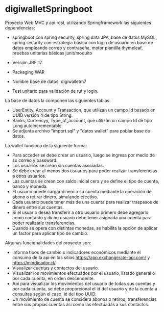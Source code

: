 # digiwalletSpringboot

Proyecto Web MVC y api rest, utilizando Springframework las siguientes dependencias:

- springboot con spring security, spring data JPA, base de datos MySQL, spring security con estrategía básica con login de usuario en base de datos empleando correo y contraseña, motor plantilla thymeleaf, pruebas unitarias básicas junit/moquito 

- Versión JRE 17
- Packaging WAR
- Nombre base de datos: digiwalletm7
- Test unitario para validación de rut y login. 

La base de datos la componen las siguientes tablas: 
- UserEntity, Account y Transaction, que utilizan un campo Id basado en UUID versión 4 de tipo String.
- Banks, Currencyy, Type_of_account, que utilizan un campo Id de tipo Long autoincrementable.
- Se adjunta archivo "import.sql" y "datos wallet" para poblar base de datos.

La wallet funciona de la siguiente forma:
- Para acceder se debe crear un usuario, luego se ingresa por medio de su correo y password.
- Los usuarios se crean sin cuentas asociadas.
- Se debe crear al menos dos usuarios para poder realizar transferencias a otros usuarios.
- Las cuentas se crean con saldo inicial cero y se define el tipo de cuenta, banco y moneda.
- El usuario puede cargar dinero a su cuenta mediante la operación de abono o retirar dinero, simulando efectivo.
- Cada usuario puede tener más de una cuenta para realizar traspasos de dinero entre sus cuentas. 
- Si el usuario desea transferir a otro usuario primero debe agregarlo como contacto y dicho usuario debe tener asignada una cuenta para poder realizarle transferencias. 
- Cuando se opera con distintas monedas, se habilita la opción de aplicar un factor para aplicar tipo de cambio.

Algunas funcionalidades del proyecto son:
* Informa tipos de cambio o indicadores económicos mediante el consumo de la api en los sitios https://app.exchangerate-api.com/  y  https://mindicador.cl/
* Visualizar cuentas y contactos del usuario.
* Visualizar los movimientos efectuados por el usuario, listado general o por cada cuenta, en orden descendente.
* Api para visualizar los movimientos del usuario de todas sus cuentas y por cada cuenta, se debe proporcional el id del usuario y de la cuenta a consultas según el caso, id del tipo UUID.
* Un movimiento de cuenta se considera abonos o retiros, transferencias entre sus propias cuentas así como las efectuadas a sus contactos.

